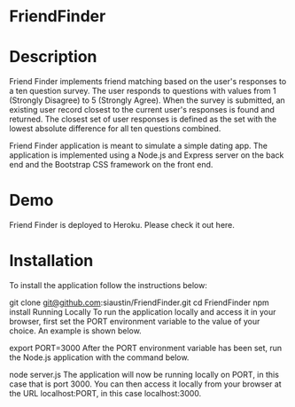 # FriendFinder

# Description

Friend Finder implements friend matching based on the user's responses to a ten question survey. The user responds to questions with values from 1 (Strongly Disagree) to 5 (Strongly Agree). When the survey is submitted, an existing user record closest to the current user's responses is found and returned. The closest set of user responses is defined as the set with the lowest absolute difference for all ten questions combined.

Friend Finder application is meant to simulate a simple dating app. The application is implemented using a Node.js and Express server on the back end and the Bootstrap CSS framework on the front end.

# Demo
Friend Finder is deployed to Heroku. Please check it out here.

# Installation
To install the application follow the instructions below:

git clone git@github.com:siaustin/FriendFinder.git
cd FriendFinder
npm install
Running Locally
To run the application locally and access it in your browser, first set the PORT environment variable to the value of your choice. An example is shown below.

export PORT=3000
After the PORT environment variable has been set, run the Node.js application with the command below.

node server.js
The application will now be running locally on PORT, in this case that is port 3000. You can then access it locally from your browser at the URL localhost:PORT, in this case localhost:3000.
